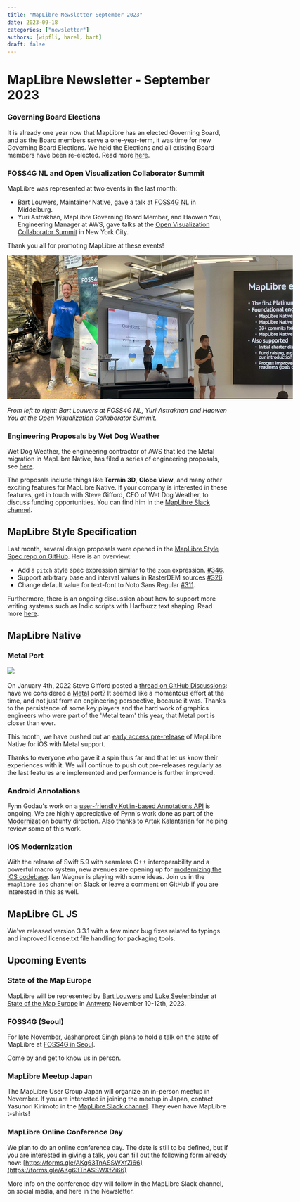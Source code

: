 ```yaml
---
title: "MapLibre Newsletter September 2023"
date: 2023-09-18
categories: ["newsletter"]
authors: [wipfli, harel, bart]
draft: false
---
```


# MapLibre Newsletter - September 2023

### Governing Board Elections

It is already one year now that MapLibre has an elected Governing Board, and as the Board members serve a one-year-term, it was time for new Governing Board Elections. We held the Elections and all existing Board members have been re-elected. Read more [here](https://maplibre.org/news/2023-08-30-results-governing-board-election/).

### FOSS4G NL and Open Visualization Collaborator Summit

MapLibre was represented at two events in the last month:

- Bart Louwers, Maintainer Native, gave a talk at [FOSS4G NL](https://foss4g.nl/) in Middelburg.
- Yuri Astrakhan, MapLibre Governing Board Member, and Haowen You, Engineering Manager at AWS, gave talks at the [Open Visualization Collaborator Summit](https://deck.gl/events/new-york-summit-2023/) in New York City.

Thank you all for promoting MapLibre at these events!

<img src="speakers.jpg" style="max-width: 650px;">

<i>From left to right: Bart Louwers at FOSS4G NL, Yuri Astrakhan and Haowen You at the Open Visualization Collaborator Summit.</i>

### Engineering Proposals by Wet Dog Weather

Wet Dog Weather, the engineering contractor of AWS that led the Metal migration in MapLibre Native, has filed a series of engineering proposals, see [here](https://github.com/maplibre/maplibre/discussions?discussions_q=is%3Aopen+author%3Asjg-wdw+).

The proposals include things like **Terrain 3D**, **Globe View**, and many other exciting features for MapLibre Native. If your company is interested in these features, get in touch with Steve Gifford, CEO of Wet Dog Weather, to discuss funding opportunities. You can find him in the [MapLibre Slack channel](https://slack.openstreetmap.us/).

## MapLibre Style Specification

Last month, several design proposals were opened in the [MapLibre Style Spec repo on GitHub](https://github.com/maplibre/maplibre-style-spec). Here is an overview:

- Add a `pitch` style spec expression similar to the `zoom` expression. [#346](https://github.com/maplibre/maplibre-style-spec/issues/346).
- Support arbitrary base and interval values in RasterDEM sources [#326](https://github.com/maplibre/maplibre-style-spec/issues/326).
- Change default value for text-font to Noto Sans Regular [#311](https://github.com/maplibre/maplibre-style-spec/issues/311).

Furthermore, there is an ongoing discussion about how to support more writing systems such as Indic scripts with Harfbuzz text shaping. Read more [here](https://github.com/maplibre/maplibre-style-spec/discussions/312).

## MapLibre Native

### Metal Port

<img src="https://camo.githubusercontent.com/4b554e9a3a17846c585aab0acddb6ed2bc07f09a10dddf984cca212c2605d1b3/68747470733a2f2f6d61706c696272652e6f72672f6e6577732f323032332d30332d32332d6d6574616c2d70726f6a6563742d7465616d2d737461727465642f73637265656e73686f742e706e67" style="max-width: 300px" />

On January 4th, 2022 Steve Gifford posted a [thread on GitHub Discussions](https://github.com/maplibre/maplibre-native/discussions/202): have we considered a [Metal](https://developer.apple.com/metal/) port? It seemed like a momentous effort at the time, and not just from an engineering perspective, because it was. Thanks to the persistence of some key players and the hard work of graphics engineers who were part of the 'Metal team' this year, that Metal port is closer than ever.

This month, we have pushed out an [early access pre-release](https://github.com/maplibre/maplibre-native/issues/1609) of MapLibre Native for iOS with Metal support.

Thanks to everyone who gave it a spin thus far and that let us know their experiences with it. We will continue to push out pre-releases regularly as the last features are implemented and performance is further improved.

### Android Annotations

Fynn Godau's work on a [user-friendly Kotlin-based Annotations API](https://github.com/maplibre/maplibre-native/issues/1491) is ongoing. We are highly appreciative of Fynn's work done as part of the [Modernization](https://maplibre.org/roadmap/modernize-codebase/) bounty direction. Also thanks to Artak Kalantarian for helping review some of this work.

### iOS Modernization

With the release of Swift 5.9 with seamless C++ interoperability and a powerful macro system, new avenues are opening up for [modernizing the iOS codebase](https://github.com/maplibre/maplibre-native/issues/1248). Ian Wagner is playing with some ideas. Join us in the `#maplibre-ios` channel on Slack or leave a comment on GitHub if you are interested in this as well.

## MapLibre GL JS

We've released version 3.3.1 with a few minor bug fixes related to typings and improved license.txt file handling for packaging tools.

## Upcoming Events

### State of the Map Europe

MapLibre will be represented by [Bart Louwers](https://github.com/louwers) and [Luke Seelenbinder](https://github.com/lseelenbinder) at [State of the Map Europe](https://stateofthemap.eu/) in [Antwerp](https://www.openstreetmap.org/search?query=Filip%20Williotstraat%209%2C%202600%20Antwerpen%2C%20Belgien#map=19/51.18690/4.43596) November 10-12th, 2023.

### FOSS4G (Seoul)

For late November, [Jashanpreet Singh](https://github.com/jashanbhullar) plans to hold a talk on the state of MapLibre at [FOSS4G in Seoul](https://foss4g.asia/2023/).

Come by and get to know us in person.

### MapLibre Meetup Japan

The MapLibre User Group Japan will organize an in-person meetup in November. If you are interested in joining the meetup in Japan, contact Yasunori Kirimoto in the [MapLibre Slack channel](https://slack.openstreetmap.us/). They even have MapLibre t-shirts!

### MapLibre Online Conference Day

We plan to do an online conference day. The date is still to be defined, but if you are interested in giving a talk, you can fill out the following form already now: [https://forms.gle/AKg63TnASSWXfZi66](https://forms.gle/AKg63TnASSWXfZi66)

More info on the conference day will follow in the MapLibre Slack channel, on social media, and here in the Newsletter.
